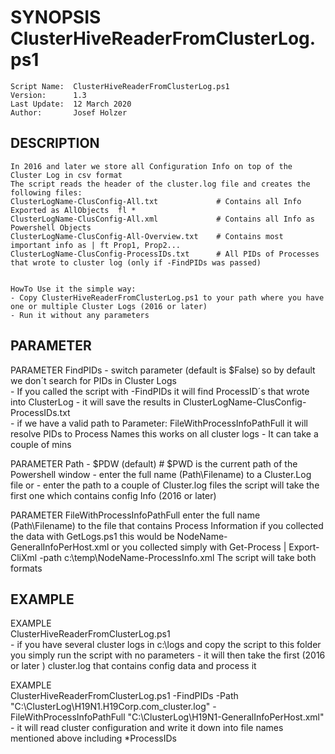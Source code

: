 # SYNOPSIS ClusterHiveReaderFromClusterLog.ps1
    Script Name:  ClusterHiveReaderFromClusterLog.ps1    	
    Version:      1.3
    Last Update:  12 March 2020
    Author:       Josef Holzer 

## DESCRIPTION
    In 2016 and later we store all Configuration Info on top of the Cluster Log in csv format
    The script reads the header of the cluster.log file and creates the following files:    
    ClusterLogName-ClusConfig-All.txt             # Contains all Info Exported as AllObjects  fl *
    ClusterLogName-ClusConfig-All.xml             # Contains all Info as Powershell Objects
    ClusterLogName-ClusConfig-All-Overview.txt    # Contains most important info as | ft Prop1, Prop2...
    ClusterLogName-ClusConfig-ProcessIDs.txt      # All PIDs of Processes that wrote to cluster log (only if -FindPIDs was passed)

    
    HowTo Use it the simple way: 
    - Copy ClusterHiveReaderFromClusterLog.ps1 to your path where you have one or multiple Cluster Logs (2016 or later)
    - Run it without any parameters


## PARAMETER

PARAMETER FindPIDs
    - switch parameter (default is $False) so by default we don´t search for PIDs in Cluster Logs    
    - If you called the script with -FindPIDs it will find ProcessID´s that wrote into ClusterLog
    - it will save the results in ClusterLogName-ClusConfig-ProcessIDs.txt     
    - if we have a valid path to Parameter: FileWithProcessInfoPathFull it will resolve PIDs to Process Names
      this works on all cluster logs
    - It can take a couple of mins 

	
PARAMETER  Path
    - $PDW (default)  # $PWD is the current path of the Powershell window
    - enter the full name (Path\Filename) to a Cluster.Log file or 
    - enter the path to a couple of Cluster.log files
      the script will take the first one which contains config Info (2016 or later)    	


PARAMETER FileWithProcessInfoPathFull
    enter the full name (Path\Filename) to the file that contains Process Information
    if you collected the data with GetLogs.ps1 this would be NodeName-GeneralInfoPerHost.xml
    or you collected simply with Get-Process | Export-CliXml -path c:\temp\NodeName-ProcessInfo.xml
    The script will take both formats


## EXAMPLE
    
EXAMPLE     
    ClusterHiveReaderFromClusterLog.ps1    
    - if you have several cluster logs in c:\logs and copy the script to this folder you simply run the script with no parameters
    - it will then take the first (2016 or later ) cluster.log that contains config data and process it

EXAMPLE    
    ClusterHiveReaderFromClusterLog.ps1 -FindPIDs -Path "C:\ClusterLog\H19N1.H19Corp.com_cluster.log" -FileWithProcessInfoPathFull "C:\ClusterLog\H19N1-GeneralInfoPerHost.xml" 
    - it will read cluster configuration and write it down into file names mentioned above including *ProcessIDs
